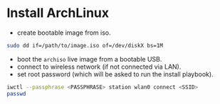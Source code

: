 # Install ArchLinux

- create bootable image from iso.

```bash
sudo dd if=/path/to/image.iso of=/dev/diskX bs=1M
```

- boot the `archiso` live image from a bootable USB.
- connect to wireless network (if not connected via LAN).
- set root password (which will be asked to run the install playbook).

```bash
iwctl --passphrase <PASSPHRASE> station wlan0 connect <SSID>
passwd
```
